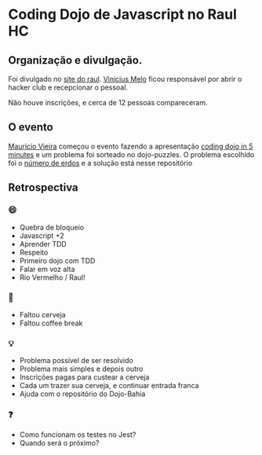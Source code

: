 # Coding Dojo de Javascript no Raul HC

## Organização e divulgação.

Foi divulgado no [site do raul](http://raulhc.cc/Agenda.2017-05-25-CodingDojoDeJavascript). [Vinicius Melo]() ficou responsável por abrir o hacker club e recepcionar o pessoal.

Não houve inscrições, e cerca de 12 pessoas compareceram.

## O evento

[Mauricio Vieira](https://github.com/mauriciovieira) começou o evento fazendo a apresentação [coding dojo in 5 minutes](https://github.com/mauriciovieira/coding-dojo-in-5-minutes) e um problema foi sorteado no dojo-puzzles. O problema escolhido foi o [número de erdos](http://dojopuzzles.com/problemas/exibe/numero-de-erdos/) e a solução está nesse repositório

## Retrospectiva

### 😄

- Quebra de bloqueio
- Javascript +2 
- Aprender TDD
- Respeito
- Primeiro dojo com TDD
- Falar em voz alta
- Rio Vermelho / Raul!

### 🙁

- Faltou cerveja
- Faltou coffee break

### 💡

- Problema possível de ser resolvido
- Problema mais simples e depois outro
- Inscrições pagas para custear a cerveja
- Cada um trazer sua cerveja, e continuar entrada franca
- Ajuda com o repositório do Dojo-Bahia

### ❓

- Como funcionam os testes no Jest?
- Quando será o próximo?

